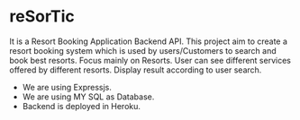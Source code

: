 # reSorTic 

It is a Resort Booking Application Backend API. This project aim to create a resort booking system which is used by users/Customers to search and book best resorts. Focus mainly on Resorts. User can see different services offered by different resorts. Display result according to user search.

- We are using Expressjs.
- We are using MY SQL as Database.
- Backend is deployed in Heroku.

